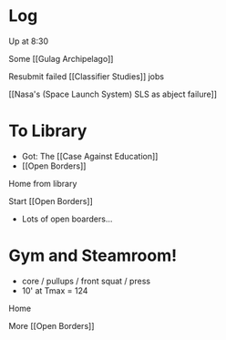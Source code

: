 


# Log

Up at 8:30 

Some [[Gulag Archipelago]]

Resubmit failed [[Classifier Studies]] jobs

[[Nasa's (Space Launch System) SLS as abject failure]]

# To Library 
- Got: The [[Case Against Education]]
- [[Open Borders]]

Home from library

Start [[Open Borders]]
- Lots of open boarders...
# Gym and Steamroom!
- core / pullups / front squat / press
- 10' at Tmax = 124

Home

More [[Open Borders]]


